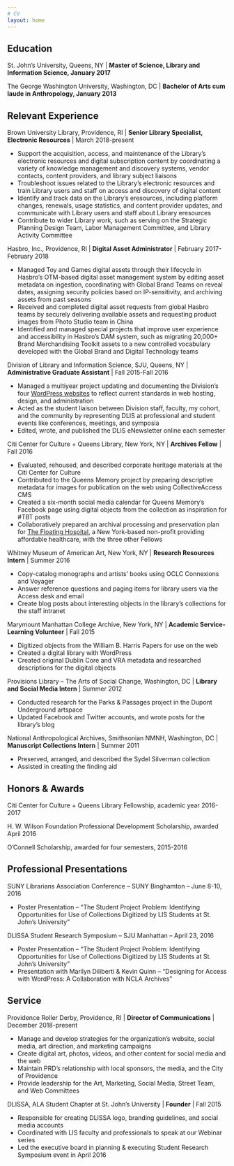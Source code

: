 ```yaml
---
# CV
layout: home
---
```


## Education

St. John’s University, Queens, NY |
**Master of Science, Library and Information Science, January 2017**

The George Washington University, Washington, DC |
**Bachelor of Arts cum laude in Anthropology, January 2013**

## Relevant Experience

Brown University Library, Providence, RI | **Senior Library Specialist, Electronic Resources** | March 2018-present
* Support the acquisition, access, and maintenance of the Library’s electronic resources and digital subscription content by coordinating a variety of knowledge management and discovery systems, vendor contacts, content providers, and library subject liaisons
* Troubleshoot issues related to the Library’s electronic resources and train Library users and staff on access and discovery of digital content
* Identify and track data on the Library’s eresources, including platform changes, renewals, usage statistics, and content provider updates, and communicate with Library users and staff about Library eresources
* Contribute to wider Library work, such as serving on the Strategic Planning Design Team, Labor Management Committee, and Library Activity Committee 


Hasbro, Inc., Providence, RI | **Digital Asset Administrator** | February 2017-February 2018
* Managed Toy and Games digital assets through their lifecycle in Hasbro’s OTM-based digital asset management system by editing asset metadata on ingestion, coordinating with Global Brand Teams on reveal dates, assigning security policies based on IP-sensitivity, and archiving assets from past seasons 
* Received and completed digital asset requests from global Hasbro teams by securely delivering available assets and requesting product images from Photo Studio team in China 
* Identified and managed special projects that improve user experience and accessibility in Hasbro’s DAM system, such as migrating 20,000+ Brand Merchandising Toolkit assets to a new controlled vocabulary developed with the Global Brand and Digital Technology teams 


Division of Library and Information Science, SJU, Queens, NY | **Administrative Graduate Assistant** | Fall 2015-Fall 2016 
* Managed a multiyear project updating and documenting the Division’s four [WordPress websites](http://sjudlis.com) to reflect current standards in web hosting, design, and administration 
* Acted as the student liaison between Division staff, faculty, my cohort, and the community by representing DLIS at professional and student events like conferences, meetings, and symposia 
* Edited, wrote, and published the DLIS eNewsletter online each semester 


Citi Center for Culture + Queens Library, New York, NY | **Archives Fellow** | Fall 2016
* Evaluated, rehoused, and described corporate heritage materials at the Citi Center for Culture 
* Contributed to the Queens Memory project by preparing descriptive metadata for images for publication on the web using CollectiveAccess CMS 
* Created a six-month social media calendar for Queens Memory’s Facebook page using digital objects from the collection as inspiration for #TBT posts 
* Collaboratively prepared an archival processing and preservation plan for [The Floating Hospital](http://queensmemory.org/floating-hospital), a New York-based non-profit providing affordable healthcare, with the three other Fellows 


Whitney Museum of American Art, New York, NY | **Research Resources Intern** | Summer 2016
* Copy-catalog monographs and artists’ books using OCLC Connexions and Voyager
* Answer reference questions and paging items for library users via the Access desk and email
* Create blog posts about interesting objects in the library’s collections for the staff intranet


Marymount Manhattan College Archive, New York, NY | **Academic Service-Learning Volunteer** | Fall 2015
* Digitized objects from the William B. Harris Papers for use on the web
* Created a digital library with WordPress
* Created original Dublin Core and VRA metadata and researched descriptions for the digital objects


Provisions Library – The Arts of Social Change, Washington, DC | **Library and Social Media Intern** | Summer 2012
* Conducted research for the Parks & Passages project in the Dupont Underground artspace
* Updated Facebook and Twitter accounts, and wrote posts for the library’s blog


National Anthropological Archives, Smithsonian NMNH, Washington, DC | **Manuscript Collections Intern** | Summer 2011
* Preserved, arranged, and described the Sydel Silverman collection
* Assisted in creating the finding aid

## Honors & Awards

Citi Center for Culture + Queens Library Fellowship, academic year 2016-2017

H. W. Wilson Foundation Professional Development Scholarship, awarded April 2016

O’Connell Scholarship, awarded for four semesters, 2015-2016

## Professional Presentations

SUNY Librarians Association Conference – SUNY Binghamton – June 8-10, 2016
* Poster Presentation – “The Student Project Problem: Identifying Opportunities for Use of Collections Digitized by LIS Students at St. John’s University”


DLISSA Student Research Symposium – SJU Manhattan – April 23, 2016
* Poster Presentation – “The Student Project Problem: Identifying Opportunities for Use of Collections Digitized by LIS Students at St. John’s University”
* Presentation with Marilyn Diliberti & Kevin Quinn – “Designing for Access with WordPress: A Collaboration with NCLA Archives”


## Service

Providence Roller Derby, Providence, RI | **Director of Communications** | December 2018-present
* Manage and develop strategies for the organization’s website, social media, art direction, and marketing campaigns
* Create digital art, photos, videos, and other content for social media and the web
* Maintain PRD’s relationship with local sponsors, the media, and the City of Providence
* Provide leadership for the Art, Marketing, Social Media, Street Team, and Web Committees


DLISSA, ALA Student Chapter at St. John’s University | **Founder** | Fall 2015
* Responsible for creating DLISSA logo, branding guidelines, and social media accounts
* Coordinated with LIS faculty and professionals to speak at our Webinar series
* Led the executive board in planning & executing Student Research Symposium event in April 2016
